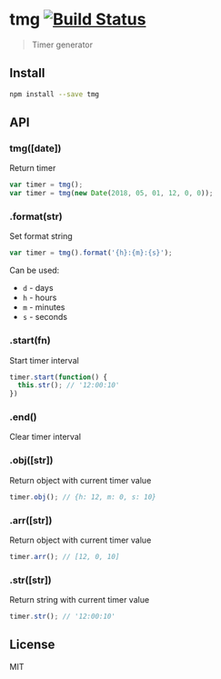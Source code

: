 # tmg [![Build Status](https://travis-ci.org/andrepolischuk/tmg.svg?branch=master)](https://travis-ci.org/andrepolischuk/tmg)

  > Timer generator

## Install

```sh
npm install --save tmg
```

## API

### tmg([date])

  Return timer

```js
var timer = tmg();
var timer = tmg(new Date(2018, 05, 01, 12, 0, 0));
```

### .format(str)

  Set format string

```js
var timer = tmg().format('{h}:{m}:{s}');
```

  Can be used:

  * `d` - days
  * `h` - hours
  * `m` - minutes
  * `s` - seconds

### .start(fn)

  Start timer interval

```js
timer.start(function() {
  this.str(); // '12:00:10'
})
```

### .end()

  Clear timer interval

### .obj([str])

  Return object with current timer value

```js
timer.obj(); // {h: 12, m: 0, s: 10}
```

### .arr([str])

  Return object with current timer value

```js
timer.arr(); // [12, 0, 10]
```

### .str([str])

  Return string with current timer value

```js
timer.str(); // '12:00:10'
```

## License

  MIT
